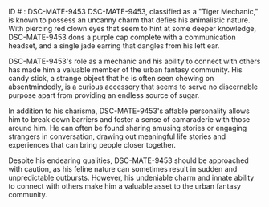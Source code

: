 ID # : DSC-MATE-9453
DSC-MATE-9453, classified as a "Tiger Mechanic," is known to possess an uncanny charm that defies his animalistic nature. With piercing red clown eyes that seem to hint at some deeper knowledge, DSC-MATE-9453 dons a purple cap complete with a communication headset, and a single jade earring that dangles from his left ear. 

DSC-MATE-9453's role as a mechanic and his ability to connect with others has made him a valuable member of the urban fantasy community. His candy stick, a strange object that he is often seen chewing on absentmindedly, is a curious accessory that seems to serve no discernable purpose apart from providing an endless source of sugar. 

In addition to his charisma, DSC-MATE-9453's affable personality allows him to break down barriers and foster a sense of camaraderie with those around him. He can often be found sharing amusing stories or engaging strangers in conversation, drawing out meaningful life stories and experiences that can bring people closer together. 

Despite his endearing qualities, DSC-MATE-9453 should be approached with caution, as his feline nature can sometimes result in sudden and unpredictable outbursts. However, his undeniable charm and innate ability to connect with others make him a valuable asset to the urban fantasy community.